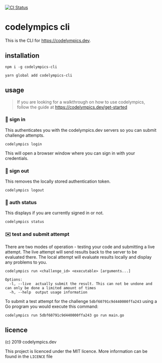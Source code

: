 [![CI Status](https://github.com/codelympicsdev/cli/workflows/ci/badge.svg)](https://github.com/codelympicsdev/cli/actions)

# codelympics cli

This is the CLI for https://codelympics.dev.

## installation

```
npm i -g codelympics-cli
```

```
yarn global add codelympics-cli
```

## usage

> If you are looking for a walkthrough on how to use codelympics, follow the guide at https://codelympics.dev/get-started

### 🔑 sign in

This authenticates you with the codelympics.dev servers so you can submit challenge attempts.

```
codelympics login
```

This will open a browser window where you can sign in with your credentials.

### 🚪 sign out

This removes the locally stored authentication token.

```
codelympics logout
```

### 🧑 auth status

This displays if you are currently signed in or not.

```
codelympics status
```

### ✉️ test and submit attempt

There are two modes of operation - testing your code and submitting a live attempt. The live attempt will send results back to the server to be evaluated there. The local attempt will evaluate results locally and display any problems to you.

```
codelympics run <challenge_id> <executable> [arguments...]

Options:
  -l, --live  actually submit the result. This can not be undone and can only be done a limited amount of times
  -h, --help  output usage information
```

To submit a test attempt for the challenge `5dbf60791c9d440000ffa243` using a Go program you would execute this command:

```
codelympics run 5dbf60791c9d440000ffa243 go run main.go
```

## licence

(c) 2019 codelympics.dev

This project is licenced under the MIT licence. More information can be found in the `LICENCE` file
